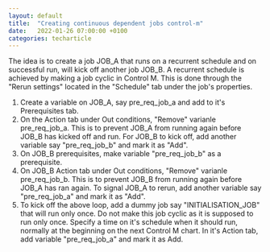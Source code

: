 ```yaml
---
layout: default
title:  "Creating continuous dependent jobs control-m"
date:   2022-01-26 07:00:00 +0100
categories: techarticle
---
```


The idea is to create a job JOB_A that runs on a recurrent schedule and on successful run, will kick off another job JOB_B.
A recurrent schedule is achieved by making a job cyclic in Control M.  This is done through the "Rerun settings" located in the "Schedule" tab under the job's properties.

1. Create a variable on JOB_A, say pre_req_job_a and add to it's Prerequisites tab.
2. On the Action tab under Out conditions, "Remove" varianle pre_req_job_a.  This is to prevent JOB_A from running again before JOB_B has kicked off and run. For JOB_B to kick off, add another variable say "pre_req_job_b" and mark it as "Add".  
3. On JOB_B prerequisites, make variable "pre_req_job_b" as a prerequisite.
4. On JOB_B Action tab under Out conditions, "Remove" varianle pre_req_job_b.  This is to prevent JOB_B from running again before JOB_A has ran again. To signal JOB_A to rerun, add another variable say "pre_req_job_a" and mark it as "Add". 
5. To kick off the above loop, add a dummy job say "INITIALISATION_JOB" that will run only once.  Do not make this job cyclic as it is supposed to run only once.  Specify a time on it's schedule when it should run, normally at the beginning on the next Control M chart.  In it's Action tab, add variable "pre_req_job_a" and mark it as Add.

